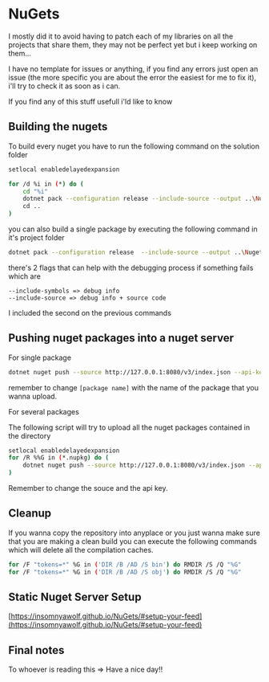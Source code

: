 # NuGets

I mostly did it to avoid having to patch each of my libraries on all the projects that share them, they may not be perfect yet but i keep working on them...

I have no template for issues or anything, if you find any errors just open an issue (the more specific you are about the error the easiest for me to fix it), i'll try to check it as soon as i can.

If you find any of this stuff usefull i'ld like to know

## Building the nugets

To build every nuget you have to run the following command on the solution folder

```sh
setlocal enabledelayedexpansion

for /d %i in (*) do ( 
    cd "%i" 
    dotnet pack --configuration release --include-source --output ..\NugetBuilds\
    cd .. 
) 
```

you can also build a single package by executing the following command in it's project folder

```sh
dotnet pack --configuration release  --include-source --output ..\NugetBuilds\
```

there's 2 flags that can help with the debugging process if something fails which are

```
--include-symbols => debug info
--include-source => debug info + source code
```

I included the second on the previous commands

## Pushing nuget packages into a nuget server

For single package

```sh
dotnet nuget push --source http://127.0.0.1:8080/v3/index.json --api-key TestApiKey --skip-duplicate [package name]
```

remember to change ``[package name]`` with the name of the package that you wanna upload.

For several packages

The following script will try to upload all the nuget packages contained in the directory

```sh
setlocal enabledelayedexpansion
for /R %%G in (*.nupkg) do ( 
    dotnet nuget push --source http://127.0.0.1:8080/v3/index.json --api-key TestApiKey --skip-duplicate "%%G"
)
```

Remember to change the souce and the api key.

## Cleanup

If you wanna copy the repository into anyplace or you just wanna make sure that you are making a clean build you can execute the following commands which will delete all the compilation caches.

```sh
for /F "tokens=*" %G in ('DIR /B /AD /S bin') do RMDIR /S /Q "%G"
for /F "tokens=*" %G in ('DIR /B /AD /S obj') do RMDIR /S /Q "%G"
```

## Static Nuget Server Setup 

[https://insomnyawolf.github.io/NuGets/#setup-your-feed](https://insomnyawolf.github.io/NuGets/#setup-your-feed)

## Final notes

To whoever is reading this => Have a nice day!!
